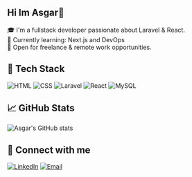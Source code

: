 ## Hi Im Asgar👋

🎓 I'm a fullstack developer passionate about Laravel & React.  
🌱 Currently learning: Next.js and DevOps  
💼 Open for freelance & remote work opportunities.

## 🧰 Tech Stack
![HTML](https://img.shields.io/badge/-HTML5-E34F26?style=flat&logo=html5)
![CSS](https://img.shields.io/badge/-CSS3-1572B6?style=flat&logo=css3)
![Laravel](https://img.shields.io/badge/-Laravel-F55247?style=flat&logo=laravel)
![React](https://img.shields.io/badge/-React-61DAFB?style=flat&logo=react)
![MySQL](https://img.shields.io/badge/-MySQL-00758F?style=flat&logo=mysql)

## 📈 GitHub Stats
![Asgar's GitHub stats](https://github-readme-stats.vercel.app/api?username=Asgarnet11&show_icons=true&theme=tokyonight)

## 🔗 Connect with me
[![LinkedIn](https://img.shields.io/badge/-LinkedIn-0077B5?style=flat&logo=linkedin)](https://linkedin.com/in/asgar)
[![Email](https://img.shields.io/badge/-Email-D14836?style=flat&logo=gmail)](mailto:afatwahyudi@gmail.com)
